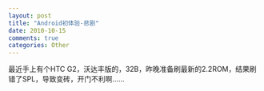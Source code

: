 ```yaml
---
layout: post
title: "Android初体验-悲剧"
date: 2010-10-15
comments: true
categories: Other
---
```

最近手上有个HTC G2，沃达丰版的，32B，昨晚准备刷最新的2.2ROM，结果刷错了SPL，导致变砖，开门不利啊……<br /><br />